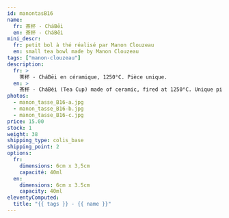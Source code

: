 ```yaml
---
id: manontasB16
name:
  fr: 茶杯 - CháBēi
  en: 茶杯 - CháBēi
mini_descr:
  fr: petit bol à thé réalisé par Manon Clouzeau
  en: small tea bowl made by Manon Clouzeau
tags: ["manon-clouzeau"]
description:
  fr: >
    茶杯 - CháBēi en céramique, 1250°C. Pièce unique.
  en: >
    茶杯 - CháBēi (Tea Cup) made of ceramic, fired at 1250°C. Unique piece.
photos:
  - manon_tasse_B16-a.jpg
  - manon_tasse_B16-b.jpg
  - manon_tasse_B16-c.jpg
price: 15.00
stock: 1
weight: 38
shipping_type: colis_base
shipping_point: 2
options:
  fr:
    dimensions: 6cm x 3,5cm
    capacité: 40ml
  en:
    dimensions: 6cm x 3.5cm
    capacity: 40ml
eleventyComputed:
  title: "{{ tags }} - {{ name }}"
---
```


